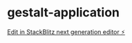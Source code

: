 # gestalt-application

[Edit in StackBlitz next generation editor ⚡️](https://stackblitz.com/~/github.com/tgsatwit/gestalt-application)